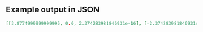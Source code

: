 ## Example output in JSON

```json
[[3.8774999999999995, 0.0, 2.374283981846931e-16], [-2.374283981846931e-16, 3.8774999999999995, 2.374283981846931e-16], [0.0, 0.0, 3.8774999999999995]]
```